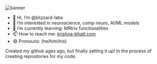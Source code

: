 ![banner](https://github.com/blizzard-labs/blizzard-labs/blob/main/krishnabhattbanner.png?raw=true)

- 👋 Hi, I’m @blizzard-labs
- 👀 I’m interested in neuroscience, comp neuro, AI/ML models
- 🌱 I’m currently learning: MRtrix functionalities
- 📫 How to reach me: [krishna-bhatt.com](https://krishna-bhatt.com)
- 😄 Pronouns: (he/him/his)

Created my github ages ago, but finally setting it up! In the process of creating repositories for my code.

<!---
blizzard-labs/blizzard-labs is a ✨ special ✨ repository because its `README.md` (this file) appears on your GitHub profile.
You can click the Preview link to take a look at your changes.
--->
